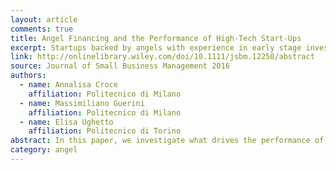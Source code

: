```yaml
---
layout: article
comments: true
title: Angel Financing and the Performance of High-Tech Start-Ups
excerpt: Startups backed by angels with experience in early stage investments are more successful at raising follow-on VC funding; angels with later stage experience have a positive effect on exit outcomes, and firms that combine angel and VC funding do best.
link: http://onlinelibrary.wiley.com/doi/10.1111/jsbm.12250/abstract
source: Journal of Small Business Management 2016
authors:
  - name: Annalisa Croce
    affiliation: Politecnico di Milano
  - name: Massimiliano Guerini
    affiliation: Politecnico di Milano
  - name: Elisa Ughetto
    affiliation: Politecnico di Torino
abstract: In this paper, we investigate what drives the performance of high-tech start-ups receiving angel financing, while taking a closer look at the capabilities (i.e., experience) and investment behavior of business angels (BAs). We exploit a new data set (extracted from Crunchbase), which consists of 1,933 high-tech start-ups that received at least one financing round from a BA. The results indicate that the experience of BAs in early stage investments is positively associated with additional receipt of follow-on rounds of financing and sequential capital injections from venture capitalists (VCs). Later-stage experience is positively associated with the start-up’s success (i.e., probability to be listed or acquired), but reduces the need for new VCs to invest in the start-up. Furthermore, we find consistent evidence that start-ups that combine BA and VC financing experience higher levels of funding amounts, additional VC financing, and an improved likelihood of success. Finally, we find that the co-localization of BA investors and start-ups in the same area facilitates the attrac- tion of VC financing.
category: angel
---
```

